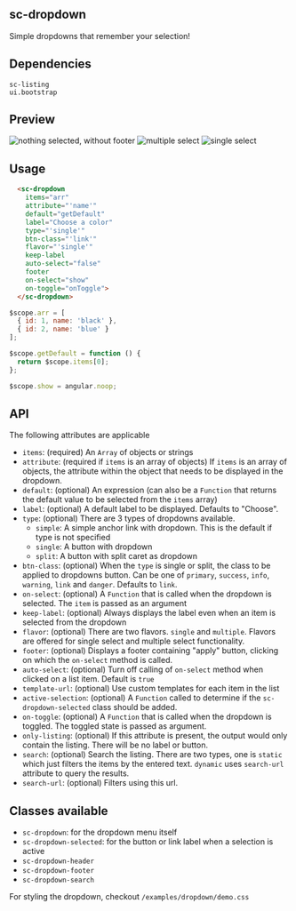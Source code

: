 ## sc-dropdown

Simple dropdowns that remember your selection!

## Dependencies

    sc-listing
    ui.bootstrap

## Preview

![nothing selected, without footer](https://cldup.com/UYe0J6oJLF-1200x1200.png)
![multiple select](https://cldup.com/iD0M7AAO7v-2000x2000.png)
![single select](https://cldup.com/ovELlJvDd4-2000x2000.png)

## Usage

```html
  <sc-dropdown
    items="arr"
    attribute="'name'"
    default="getDefault"
    label="Choose a color"
    type="'single'"
    btn-class="'link'"
    flavor="'single'"
    keep-label
    auto-select="false"
    footer
    on-select="show"
    on-toggle="onToggle">
  </sc-dropdown>
```

```js
$scope.arr = [
  { id: 1, name: 'black' },
  { id: 2, name: 'blue' }
];

$scope.getDefault = function () {
  return $scope.items[0];
};

$scope.show = angular.noop;
```

## API

The following attributes are applicable

- `items`: (required) An `Array` of objects or strings
- `attribute`: (required if `items` is an array of objects) If `items` is an array of objects, the attribute within the object that needs to be displayed in the dropdown.
- `default`: (optional) An expression (can also be a `Function` that returns the default value to be selected from the `items` array)
- `label`: (optional) A default label to be displayed. Defaults to "Choose".
- `type`: (optional) There are 3 types of dropdowns available.
  - `simple`: A simple anchor link with dropdown. This is the default if type is not specified
  - `single`: A button with dropdown
  - `split`: A button with split caret as dropdown
- `btn-class`: (optional) When the `type` is single or split, the class to be applied to dropdowns button. Can be one of `primary`, `success`, `info`, `warning`, `link` and `danger`. Defaults to `link`.
- `on-select`: (optional) A `Function` that is called when the dropdown is selected. The `item` is passed as an argument
- `keep-label`: (optional) Always displays the label even when an item is selected from the dropdown
- `flavor`: (optional) There are two flavors. `single` and `multiple`. Flavors are offered for single select and multiple select functionality.
- `footer`: (optional) Displays a footer containing "apply" button, clicking on which the `on-select` method is called.
- `auto-select`: (optional) Turn off calling of `on-select` method when clicked on a list item. Default is `true`
- `template-url`: (optional) Use custom templates for each item in the list
- `active-selection`: (optional) A `Function` called to determine if the `sc-dropdown-selected` class should be added.
- `on-toggle`: (optional) A `Function` that is called when the dropdown is toggled. The toggled state is passed as argument.
- `only-listing`: (optional) If this attribute is present, the output would only contain the listing. There will be no label or button.
- `search`: (optional) Search the listing. There are two types, one is `static` which just filters the items by the entered text. `dynamic` uses `search-url` attribute to query the results.
- `search-url`: (optional) Filters using this url.


## Classes available

- `sc-dropdown`: for the dropdown menu itself
- `sc-dropdown-selected`: for the button or link label when a selection is active
- `sc-dropdown-header`
- `sc-dropdown-footer`
- `sc-dropdown-search`

For styling the dropdown, checkout `/examples/dropdown/demo.css`
